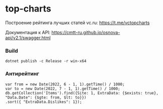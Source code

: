 # top-charts
Построение рейтинга лучших статей vc.ru: https://t.me/vctopcharts

Документация к API: https://cmtt-ru.github.io/osnova-api/v2.1/swagger.html

### Build
```
dotnet publish -c Release -r win-x64
```
### Антирейтинг
```
var from = new Date(2022, 6 - 1, 1).getTime() / 1000;
var to = new Date(2022, 7 - 1, 1).getTime() / 1000;
db.getCollection('Items').find({Site: 1, ExtraData: {$exists: true}, "Data.Date": {$gte: from, $lt: to}})
.sort({ "ExtraData.Dislikes": 1});
```
